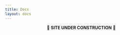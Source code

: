 ```yaml
---
title: Docs
layout: docs
---
```

<div style="text-align:center">
🚧 <strong>SITE UNDER CONSTRUCTION</strong> 🚧
</div>
